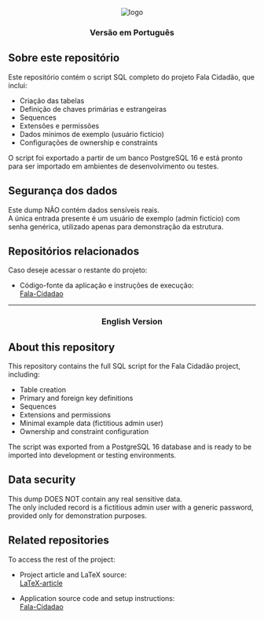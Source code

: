 <p align="center">
  <img src="https://github.com/user-attachments/assets/5765d439-7fc3-473b-928e-512e93d9ee11" alt="logo" />
</p>

<h3 align="center">Versão em Português</h3>

## Sobre este repositório

Este repositório contém o script SQL completo do projeto Fala Cidadão, que inclui:

- Criação das tabelas
- Definição de chaves primárias e estrangeiras
- Sequences
- Extensões e permissões
- Dados mínimos de exemplo (usuário fictício)
- Configurações de ownership e constraints

O script foi exportado a partir de um banco PostgreSQL 16 e está pronto para ser importado em ambientes de desenvolvimento ou testes.

## Segurança dos dados

Este dump NÃO contém dados sensíveis reais.  
A única entrada presente é um usuário de exemplo (admin fictício) com senha genérica, utilizado apenas para demonstração da estrutura.

## Repositórios relacionados

Caso deseje acessar o restante do projeto:

- Código-fonte da aplicação e instruções de execução:  
  [Fala-Cidadao](https://github.com/silviaso1/Fala-Cidadao)

---

<h3 align="center">English Version</h3>

## About this repository

This repository contains the full SQL script for the Fala Cidadão project, including:

- Table creation
- Primary and foreign key definitions
- Sequences
- Extensions and permissions
- Minimal example data (fictitious admin user)
- Ownership and constraint configuration

The script was exported from a PostgreSQL 16 database and is ready to be imported into development or testing environments.

## Data security

This dump DOES NOT contain any real sensitive data.  
The only included record is a fictitious admin user with a generic password, provided only for demonstration purposes.

## Related repositories

To access the rest of the project:

- Project article and LaTeX source:  
  [LaTeX-article](https://github.com/silviaso1/Fala-Cidadao-LaTeX-article)

- Application source code and setup instructions:  
  [Fala-Cidadao](https://github.com/silviaso1/Fala-Cidadao)
